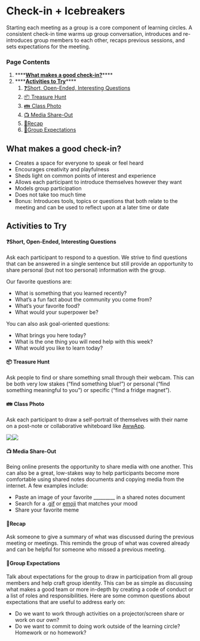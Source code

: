 # Check-in + Icebreakers

Starting each meeting as a group is a core component of learning circles. A consistent check-in time warms up group conversation, introduces and re-introduces group members to each other, recaps previous sessions, and sets expectations for the meeting.

### Page Contents

1. \*\*\*\*[**What makes a good check-in?**](check-ins.md#what-makes-a-good-check-in)\*\*\*\*
2. \*\*\*\*[**Activities to Try**](check-ins.md#activities-to-try)\*\*\*\*
   1. [❓Short, Open-Ended, Interesting Questions](check-ins.md#short-open-ended-interesting-questions)
   2. [📦 Treasure Hunt](check-ins.md#treasure-hunt)
   3. [👪 Class Photo](check-ins.md#class-photo)
   4. [📺 Media Share-Out](check-ins.md#media-share-out)
   5. [📔Recap](check-ins.md#recap)
   6. [📜Group Expectations](check-ins.md#group-expectations)

## What makes a good check-in?

* Creates a space for everyone to speak or feel heard
* Encourages creativity and playfulness
* Sheds light on common points of interest and experience
* Allows each participant to introduce themselves however they want
* Models group participation
* Does not take too much time
* Bonus: Introduces tools, topics or questions that both relate to the meeting and can be used to reflect upon at a later time or date

## Activities to Try

#### ❓Short, Open-Ended, Interesting Questions

Ask each participant to respond to a question. We strive to find questions that can be answered in a single sentence but still provide an opportunity to share personal \(but not too personal\) information with the group. 

Our favorite questions are:

* What is something that you learned recently?
* What’s a fun fact about the community you come from?
* What’s your favorite food?
* What would your superpower be?

You can also ask goal-oriented questions:

* What brings you here today?
* What is the one thing you will need help with this week?
* What would you like to learn today?



#### 📦 Treasure Hunt

Ask people to find or share something small through their webcam. This can be both very low stakes \(“find something blue!”\) or personal \(“find something meaningful to you”\) or specific \(“find a fridge magnet”\). 



#### 👪 Class Photo

Ask each participant to draw a self-portrait of themselves with their name on a post-note or collaborative whiteboard like [AwwApp](https://awwapp.com/).   


![](https://lh4.googleusercontent.com/q8SOV4n45CdRtAxp7N4JtrOVFfpOdlRLPFUIfgdHmkFSJIF28ZIdtD2xPvJVVeZV7Hk9XPZy3p-cac0gDyAiJZXrR0w5gfJQN-P1Ps5Q31BHGkV67aoriJLSxX6l1qwfo0H-vZOE)[![](https://lh5.googleusercontent.com/tg0JDPDJoWmKid94zVwxCTeXgber-jK197QXRs0Eh7gao59O9xKvI6QGz3gqhbesS4QSuXGgLgp9Ew1CTEINM1zDv4xLzp5bIEb2jPZxAnxjM5e3cqUGw6HRM1QhorPY79kSRAkn)](https://drive.google.com/open?id=1tcYM-eYLMAW-jLbPX1eS21ShEXNvMzRX)



#### 📺 Media Share-Out

Being online presents the opportunity to share media with one another. This can also be a great, low-stakes way to help participants become more comfortable using shared notes documents and copying media from the internet. A few examples include:

* Paste an image of your favorite \_\_\_\_\_\_\_\_\_ in a shared notes document
* Search for a .[gif](https://giphy.com/)  or [emoji](https://emojipedia.org/) that matches your mood
* Share your favorite meme



#### 📔Recap

Ask someone to give a summary of what was discussed during the previous meeting or meetings. This reminds the group of what was covered already and can be helpful for someone who missed a previous meeting. 



#### 📜Group Expectations

Talk about expectations for the group to draw in participation from all group members and help craft group identity. This can be as simple as discussing what makes a good team or more in-depth by creating a code of conduct or a list of roles and responsibilities. Here are some common questions about expectations that are useful to address early on:

* Do we want to work through activities on a projector/screen share or work on our own? 
* Do we want to commit to doing work outside of the learning circle? Homework or no homework?

